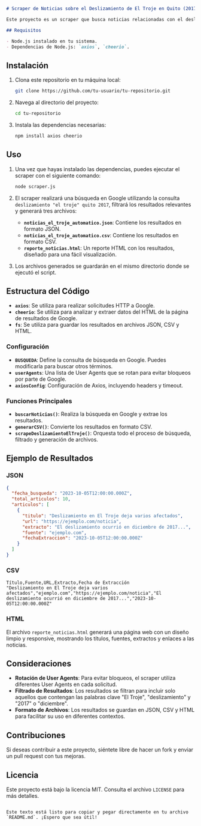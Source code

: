 ```markdown
# Scraper de Noticias sobre el Deslizamiento de El Troje en Quito (2017)

Este proyecto es un scraper que busca noticias relacionadas con el deslizamiento de tierra en "El Troje" en Quito durante el año 2017. El scraper realiza una búsqueda en Google, filtra los resultados relevantes y genera archivos en formato JSON, CSV y un reporte HTML con los resultados.

## Requisitos

- Node.js instalado en tu sistema.
- Dependencias de Node.js: `axios`, `cheerio`.

```

## Instalación

1. Clona este repositorio en tu máquina local:

   ```bash
   git clone https://github.com/tu-usuario/tu-repositorio.git
   ```
   

2. Navega al directorio del proyecto:

   ```bash
   cd tu-repositorio
   ```

3. Instala las dependencias necesarias:

   ```bash
   npm install axios cheerio
   ```

## Uso

1. Una vez que hayas instalado las dependencias, puedes ejecutar el scraper con el siguiente comando:

   ```bash
   node scraper.js
   ```

2. El scraper realizará una búsqueda en Google utilizando la consulta `deslizamiento "el troje" quito 2017`, filtrará los resultados relevantes y generará tres archivos:

   - **`noticias_el_troje_automatico.json`**: Contiene los resultados en formato JSON.
   - **`noticias_el_troje_automatico.csv`**: Contiene los resultados en formato CSV.
   - **`reporte_noticias.html`**: Un reporte HTML con los resultados, diseñado para una fácil visualización.

3. Los archivos generados se guardarán en el mismo directorio donde se ejecutó el script.

## Estructura del Código

- **`axios`**: Se utiliza para realizar solicitudes HTTP a Google.
- **`cheerio`**: Se utiliza para analizar y extraer datos del HTML de la página de resultados de Google.
- **`fs`**: Se utiliza para guardar los resultados en archivos JSON, CSV y HTML.

### Configuración

- **`BUSQUEDA`**: Define la consulta de búsqueda en Google. Puedes modificarla para buscar otros términos.
- **`userAgents`**: Una lista de User Agents que se rotan para evitar bloqueos por parte de Google.
- **`axiosConfig`**: Configuración de Axios, incluyendo headers y timeout.

### Funciones Principales

- **`buscarNoticias()`**: Realiza la búsqueda en Google y extrae los resultados.
- **`generarCSV()`**: Convierte los resultados en formato CSV.
- **`scrapeDeslizamientoElTroje()`**: Orquesta todo el proceso de búsqueda, filtrado y generación de archivos.

## Ejemplo de Resultados

### JSON

```json
{
  "fecha_busqueda": "2023-10-05T12:00:00.000Z",
  "total_articulos": 10,
  "articulos": [
    {
      "titulo": "Deslizamiento en El Troje deja varios afectados",
      "url": "https://ejemplo.com/noticia",
      "extracto": "El deslizamiento ocurrió en diciembre de 2017...",
      "fuente": "ejemplo.com",
      "fechaExtraccion": "2023-10-05T12:00:00.000Z"
    }
  ]
}
```

### CSV

```csv
Título,Fuente,URL,Extracto,Fecha de Extracción
"Deslizamiento en El Troje deja varios afectados","ejemplo.com","https://ejemplo.com/noticia","El deslizamiento ocurrió en diciembre de 2017...","2023-10-05T12:00:00.000Z"
```

### HTML

El archivo `reporte_noticias.html` generará una página web con un diseño limpio y responsive, mostrando los títulos, fuentes, extractos y enlaces a las noticias.

## Consideraciones

- **Rotación de User Agents**: Para evitar bloqueos, el scraper utiliza diferentes User Agents en cada solicitud.
- **Filtrado de Resultados**: Los resultados se filtran para incluir solo aquellos que contengan las palabras clave "El Troje", "deslizamiento" y "2017" o "diciembre".
- **Formato de Archivos**: Los resultados se guardan en JSON, CSV y HTML para facilitar su uso en diferentes contextos.

## Contribuciones

Si deseas contribuir a este proyecto, siéntete libre de hacer un fork y enviar un pull request con tus mejoras.

## Licencia

Este proyecto está bajo la licencia MIT. Consulta el archivo `LICENSE` para más detalles.
``` 

Este texto está listo para copiar y pegar directamente en tu archivo `README.md`. ¡Espero que sea útil!
